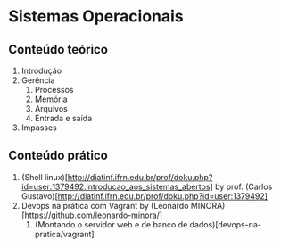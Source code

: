 # Sistemas Operacionais

## Conteúdo teórico

1. Introdução
2. Gerência
    1. Processos
    2. Memória
    3. Arquivos
    4. Entrada e saída
5. Impasses


## Conteúdo prático

1. (Shell linux)[http://diatinf.ifrn.edu.br/prof/doku.php?id=user:1379492:introducao_aos_sistemas_abertos] by prof. (Carlos Gustavo)[http://diatinf.ifrn.edu.br/prof/doku.php?id=user:1379492]
2. Devops na prática com Vagrant by (Leonardo MINORA)[https://github.com/leonardo-minora/]
    1. (Montando o servidor web e de banco de dados)[devops-na-pratica/vagrant]
